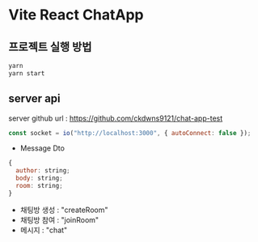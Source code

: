 # Vite React ChatApp

## 프로젝트 실행 방법

```bash
yarn
yarn start
```

## server api

server github url : https://github.com/ckdwns9121/chat-app-test

```javascript
const socket = io("http://localhost:3000", { autoConnect: false });
```

- Message Dto

```javascript
{
  author: string;
  body: string;
  room: string;
}
```

- 채팅방 생성 : "createRoom"
- 채팅방 참여 : "joinRoom"
- 메시지 : "chat"
